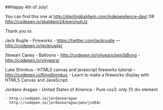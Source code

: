 ##Happy 4th of July! 

You can find this one at http://sterlingbaldwin.com/independence-day/ 
	OR
http://codepen.io/sbaldwin24/pen/nuhJz

Thank you to:

Jack Rugile - Fireworks - https://twitter.com/jackrugile — http://codepen.io/jackrugile/

Stewart Caney - Balloons - http://codepen.io/viiiyears/pen/bBvng 
						- http://codepen.io/viiiyears/

Luke Shimkus - HTML5 canvas and javascript fireworks tutorial - http://codepen.io/KingShimkus 
	- Learn to make a fireworks display with HTML5 Canvas and JavaScript. 

Jordano Aragao - United States of America - Pure css3: only (1) div element

	- http://codepen.io/jordanoaragao
	  http://codepen.io/jordanoaragao/pen/jcmEA/
